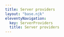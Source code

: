 ```yaml
---
title: Server providers
layout: "base.njk"
eleventyNavigation:
  key: ServerProviders
  title: Server providers
---
```

